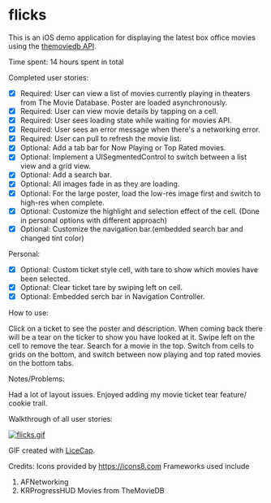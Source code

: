 # flicks

This is an iOS demo application for displaying the latest box office movies using the [themoviedb API](https://developers.themoviedb.org/3/getting-started).

Time spent: 14 hours spent in total

Completed user stories:

 * [x] Required: User can view a list of movies currently playing in theaters from The Movie Database. Poster are loaded asynchronously.
 * [x] Required: User can view movie details by tapping on a cell.
 * [x] Required: User sees loading state while waiting for movies API.
 * [x] Required: User sees an error message when there's a networking error.
 * [x] Required: User can pull to refresh the movie list.
 * [x] Optional: Add a tab bar for Now Playing or Top Rated movies.
 * [x] Optional: Implement a UISegmentedControl to switch between a list view and a grid view.
 * [x] Optional: Add a search bar.
 * [x] Optional: All images fade in as they are loading.
 * [x] Optional: For the large poster, load the low-res image first and switch to high-res when complete.
 * [x] Optional: Customize the highlight and selection effect of the cell. (Done in personal options with different approach)
 * [x] Optional: Customize the navigation bar.(embedded search bar and changed tint color)
  
Personal:
 * [x] Optional: Custom ticket style cell, with tare to show which movies have been selected.
 * [x] Optional: Clear ticket tare by swiping left on cell.
 * [x] Optional: Embedded serch bar in Navigation Controller.

How to use:

Click on a ticket to see the poster and description. When coming back there will be a tear on the ticker to show you have looked at it. Swipe left on the cell to remove the tear. Search for a movie in the top. Switch from cells to grids on the bottom, and switch between now playing and top rated movies on the bottom tabs.
 
Notes/Problems:

Had a lot of layout issues. Enjoyed adding my movie ticket tear feature/ cookie trail.

Walkthrough of all user stories:

[![flicks.gif](https://s26.postimg.org/5zri28ho9/flicks.gif)](https://postimg.org/image/5a8ppvh4l/)

GIF created with [LiceCap](http://www.cockos.com/licecap/).

Credits:
Icons provided by https://icons8.com
Frameworks used include
  1. AFNetworking
  2. KRProgressHUD
Movies from TheMovieDB

